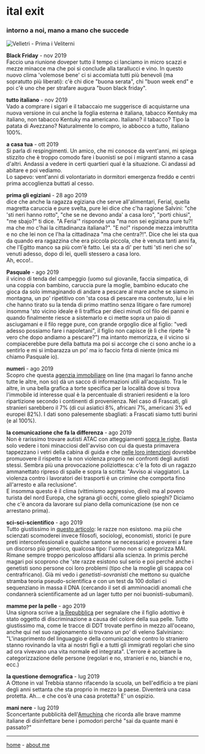 # ital exit  

### intorno a noi, mano a mano che succede  

![](https://drive.google.com/uc?id=1p6XDP8NiDiDrusTCLLT6lk2uyy6OKst0 "Velletri - Prima i  Veliterni")  

**Black Friday** - nov 2019    
Faccio una riunione doveper tutto il tempo ci lanciamo in micro scazzi e mezze minacce ma che poi si conclude alla tarallucci e vino. In questo nuovo clima 'volemose bene' ci si accomiata tutti più benevoli (ma sopratutto più liberati): c'è chi dice "buona serata", chi "buon week end" e poi c'è uno che per strafare augura "buon black friday".  

**tutto italiano**  - nov 2019  
Vado a comprare i sigari e il tabaccaio me suggerisce di acquistarne una nuova versione in cui anche la foglia esterna è italiana, tabacco Kentuky ma italiano, non tabacco Kentuky ma americano. Italiano? il tabacco? Tipo la patata di Avezzano? Naturalmente lo compro, io abbocco a tutto, italiano 100%.  
 
**a casa tua**  - ott 2019  
Si parla di respingimenti. Un amico, che mi conosce da vent'anni, mi spiega stizzito che è troppo comodo fare i buonisti se poi i migranti stanno a casa d'altri. Andassi a vedere in certi quartieri qual è la situazione. Ci andassi ad abitare e poi vediamo.  
Lo sapevo: vent'anni di volontariato in dormitori emergenza freddo e centri prima accoglienza buttati al cesso.    

**prima gli egiziani** - 28 ago 2019  
dice che anche la ragazza egiziana che serve all'alimentari, Ferial, quella magretta caruccia e pure svelta, pure lei dice che c'ha ragione Salvini: "che 'sti neri hanno rotto", "che se ne devono anda' a casa loro", "porti chiusi", "me sbajo?" ti dice. "A Feria'" risponde una "ma non sei egiziana pure tu?! ma che mo c'hai la cittadinanza italiana?". "E no!" risponde mezza imbruttita e no che lei non ce l'ha la cittadinaza "ma che centra?!". Dice che lei sta qua da quando era ragazzina che era piccola piccola, che è venuta tanti anni fa, che l'Egitto  manco sa più com'è fatto. Lei sta a di' per tutti 'sti neri che so' venuti adesso, dopo di lei, quelli stessero a casa loro.  
Ah, ecco!..  
  
**Pasquale** - ago 2019  
il vicino di tenda del campeggio (uomo sul giovanile, faccia simpatica, di una coppia con bambino, caruccia pure la moglie, bambino educato che gioca da solo immaginando di andare a pescare al mare anche se siamo in montagna, un po' ripetitivo con 'sta cosa di pescare ma contenuto, lui e lei che hanno tirato su la tenda di primo mattino senza litigare o fare rumore) insomma 'sto vicino ideale è lì traffica per dieci minuti col filo dei panni e quando finalmente riesce a sistemarlo e ci mette sopra un paio di asciugamani e il filo regge pure, con grande orgoglio dice al figlio: "vedi adesso possiamo fare i napoletani", il figlio non capisce (è lì che ripete "è vero che dopo andiamo a pescare?") ma intanto memorizza, e il vicino si compiacerebbe pure  della battuta ma poi si accorge che ci sono anche io a sentirlo e mi si imbarazza un po' ma io faccio finta di niente (mica mi chiamo Pasquale io).  

**numeri** - ago 2019   
Scopro che questa [agenzia immobiliare](http://www.homepal.it) on line (ma magari lo fanno anche tutte le altre, non so) dà un sacco di informazioni utili all'acquisto. Tra le altre, in una bella grafica a torte specifica per la località dove si trova l'immobile id interesse qual è la percentuale di stranieri residenti e la loro ripartizione secondo i continenti di provenienza. Nel caso di Frascati, gli stranieri sarebbero il 7% (di cui asiatici 8%, africani 7%, americani 3% ed europei 82%). I dati sono palesemente sbagliati: a Frascati siamo tutti burini (e al 100%).  

**la comunicazione che fa la differenza** - ago 2019  
Non è rarissimo trovare autisti ATAC con atteggiamenti [sopra le righe](https://roma.repubblica.it/cronaca/2019/08/18/news/atac_immigrato_lasciato_a_terra_dall_autista_ottantenne_si_ribella_lui_e_con_me_-233868065/?fbclid=IwAR0GK_SmPi-_ZIrKWa74SoZsfHmyKWH_OrZHrsrkXylgCPo1-69a99HpOyo). Basta solo vedere i toni minacciosi dell'avviso con cui da questa primavera tappezzano i vetri della cabina di guida e che [nelle loro intenzioni](http://www.romatoday.it/politica/manifesti-violenza-autisti-atac.html) dovrebbe promuovere il rispetto e la non violenza proprio nei confronti degli autisti stessi. Sembra più una provocazione poliziottesca: c'è la foto di un ragazzo ammanettato ripreso di spalle e sopra la scritta: "Avviso ai viaggiatori. La violenza contro i lavoratori dei trasporti è un crimine che comporta fino all'arresto e alla reclusione“.  
E insomma questo è il clima (vittimismo aggressivo, direi) ma al povero turista del nord Europa, che sgrana gli occhi, come glielo spieghi? Diciamo che c'è ancora da lavorare sul piano della comunicazione (se non ce arrestano prima).  

**sci-sci-scientifico** - ago 2019  
Tutto giustissimo in [questo articolo](https://thevision.com/attualita/razze-8mila-genetisti/?fbclid=IwAR0dty7nnmaj5PJe6LxNiWW4F8hwP_9e4qM161gmu1unDqCcPvyBSOeduO4): le razze non esistono. ma più che scienzati scomoderei invece filosofi, sociologi, economisti, storici (e pure preti interconfessionali e qualche santone se necessario) e proverei a fare un discorso più generico, qualcosa tipo: l'uomo non si categorizza MAI. Rimane sempre troppo pericoloso affidarsi alla scienza. In primis perché magari poi scoprono che 'ste razze esistono sul serio e poi perché anche i genetisti sono persone coi  loro problemi (tipo che la moglie gli scappa col centrafricano). Già mi vedo i *genetisti-sovranisti* che mettono su qualche stramba teoria  pseudo-scientifica e con un test da 100 dollari ci sequenziano in massa il DNA (cercando il set di amminoacidi anomali che condannerà scientificamente ad un lager tutto per noi buonisti-subumani).

**mamme per la pelle** - ago 2019  
Una signora scrive a [la Repubblica](https://www.repubblica.it/cronaca/2019/08/06/news/razzismo-232909837/?ref=search) per segnalare che il figlio adottivo è stato oggetto di discriminazione a causa del colore della sua pelle. Tutto giustissimo ma, come le tracce di DDT trovate perfino in mezzo all'oceano, anche qui nel suo ragionamento si trovano un po' di veleno Salviniano: "L'inasprimento del linguaggio e della comunicazione contro lo straniero stanno rovinando la vita ai nostri figli e a tutti gli immigrati regolari che sino ad ora vivevano una vita normale ed integrata". L'errore è accettare la categorizzazione delle persone (regolari e no, stranieri e no, bianchi e no, ecc.)  

**la questione demografica** - lug 2019  
A Ottone in val Trebbia stanno rifacendo la scuola, un bell'edificio a tre piani degli anni settanta che sta proprio in mezzo la paese. Diventerà una casa protetta. Ah... e che cos'è una casa protetta? E' un ospizio.   
 
**mani nere** - lug 2019    
Sconcertante pubblicità dell'[Amuchina](https://www.youtube.com/watch?v=TUD6nZoKyBc) che ricorda alle brave mamme italiane di disinfettare bene i pomodori perché "sai da quante mani è passato?"    

---  
[home](/index.md) - [about me](/aboutme.md)   
